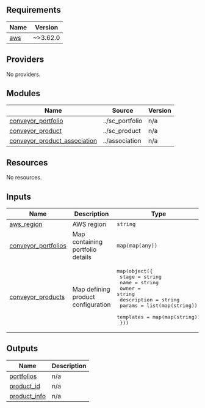 ## Requirements

| Name | Version |
|------|---------|
| <a name="requirement_aws"></a> [aws](#requirement\_aws) | ~>3.62.0 |

## Providers

No providers.

## Modules

| Name | Source | Version |
|------|--------|---------|
| <a name="module_conveyor_portfolio"></a> [conveyor\_portfolio](#module\_conveyor\_portfolio) | ../sc_portfolio | n/a |
| <a name="module_conveyor_product"></a> [conveyor\_product](#module\_conveyor\_product) | ../sc_product | n/a |
| <a name="module_conveyor_product_association"></a> [conveyor\_product\_association](#module\_conveyor\_product\_association) | ../association | n/a |

## Resources

No resources.

## Inputs

| Name | Description | Type | Default | Required |
|------|-------------|------|---------|:--------:|
| <a name="input_aws_region"></a> [aws\_region](#input\_aws\_region) | AWS region | `string` | n/a | yes |
| <a name="input_conveyor_portfolios"></a> [conveyor\_portfolios](#input\_conveyor\_portfolios) | Map containing portfolio details | `map(map(any))` | n/a | yes |
| <a name="input_conveyor_products"></a> [conveyor\_products](#input\_conveyor\_products) | Map defining product configuration | <pre>map(object({<br>    stage       = string<br>    name        = string<br>    owner       = string<br>    description = string<br>    params      = list(map(string))<br>    templates   = map(map(string))<br>  }))</pre> | n/a | yes |

## Outputs

| Name | Description |
|------|-------------|
| <a name="output_portfolios"></a> [portfolios](#output\_portfolios) | n/a |
| <a name="output_product_id"></a> [product\_id](#output\_product\_id) | n/a |
| <a name="output_product_info"></a> [product\_info](#output\_product\_info) | n/a |
